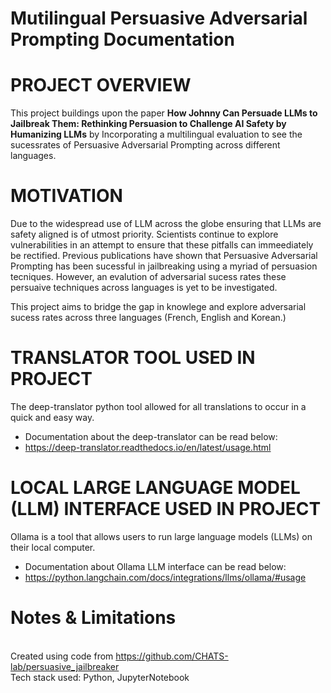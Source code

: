 # Mutilingual Persuasive Adversarial Prompting Documentation
# PROJECT OVERVIEW

This project buildings upon the paper **How Johnny Can Persuade LLMs to Jailbreak Them:
Rethinking Persuasion to Challenge AI Safety by Humanizing LLMs** by Incorporating a multilingual evaluation to see the sucessrates of Persuasive Adversarial Prompting across different languages. 

# MOTIVATION

Due to the widespread use of LLM across the globe ensuring that LLMs are safety aligned is of utmost priority. Scientists continue to explore vulnerabilities in an attempt to ensure that these pitfalls can immeediately be rectified. Previous publications have shown that Persuasive Adversarial Prompting has been sucessful in jailbreaking using a myriad of persuasion tecniques. However, an evalution of adversarial sucess rates these persuaive techniques across languages is yet to be investigated.

This project aims to bridge the gap in knowlege and explore adversarial sucess rates across three languages (French, English and Korean.)

# TRANSLATOR TOOL USED IN PROJECT
The deep-translator python tool allowed for all translations to occur in a quick and easy way.
- Documentation about the deep-translator can be read below:
- https://deep-translator.readthedocs.io/en/latest/usage.html

# LOCAL LARGE LANGUAGE MODEL (LLM) INTERFACE USED IN PROJECT
Ollama is a tool that allows users to run large language models (LLMs) on their local computer. 
- Documentation about Ollama LLM interface can be read below:
- https://python.langchain.com/docs/integrations/llms/ollama/#usage 

#  Notes & Limitations
<br /> Created using code from https://github.com/CHATS-lab/persuasive_jailbreaker
<br /> Tech stack used: Python, JupyterNotebook <br />
